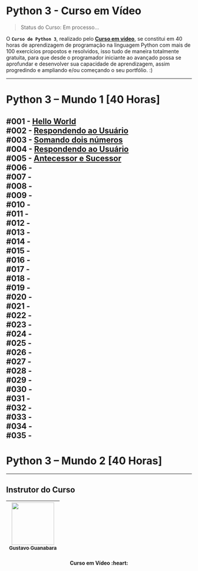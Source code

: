 # Python 3 - Curso em Vídeo
> Status do Curso: Em processo...
<!-- Status do Projeto: Concluido :heavy_check_mark:-->
O **`Curso de Python 3`**, realizado pelo **[Curso em vídeo](https://www.cursoemvideo.com/)**, se constitui em 40 horas de aprendizagem de programação na linguagem Python com mais de 100 exercícios propostos e resolvidos, isso tudo de maneira totalmente gratuita, para que desde o programador iniciante ao avançado possa se aprofundar e desenvolver sua capacidade de aprendizagem, assim progredindo e ampliando e/ou começando o seu portfólio. :)

---

# Python 3 – Mundo 1 [40 Horas]

#001 - **[Hello World](https://github.com/IsacBM/python-course/blob/main/Mundo%20-%201/Desafio%20-%2001/desafio-01.py)** 
<br>
#002 - **[Respondendo ao Usuário](https://github.com/IsacBM/python-course/blob/main/Mundo%20-%201/Desafio%20-%2002/desafio-01.py)**
<br>
#003 - **[Somando dois números](https://github.com/IsacBM/python-course/blob/main/Mundo%20-%201/Desafio%20-%2004/desafio-03.py)**
<br>
#004 - **[Respondendo ao Usuário](https://github.com/IsacBM/python-course/blob/main/Mundo%20-%201/Desafio%20-%2002/desafio-01.py)**
<br>
#005 - **[Antecessor e Sucessor](https://github.com/IsacBM/python-course/blob/main/Mundo%20-%201/Desafio%20-%2005/desafio-04.py)**
<br>
#006 - **[](https://github.com/IsacBM/python-course/blob/main/Mundo%20-%201/Desafio%20-%2002/desafio-01.py)**
<br>
#007 - **[](https://github.com/IsacBM/python-course/blob/main/Mundo%20-%201/Desafio%20-%2002/desafio-01.py)**
<br>
#008 - **[](https://github.com/IsacBM/python-course/blob/main/Mundo%20-%201/Desafio%20-%2002/desafio-01.py)**
<br>
#009 - **[](https://github.com/IsacBM/python-course/blob/main/Mundo%20-%201/Desafio%20-%2002/desafio-01.py)**
<br>
#010 - **[](https://github.com/IsacBM/python-course/blob/main/Mundo%20-%201/Desafio%20-%2002/desafio-01.py)**
<br>
#011 - **[](https://github.com/IsacBM/python-course/blob/main/Mundo%20-%201/Desafio%20-%2002/desafio-01.py)**
<br>
#012 - **[](https://github.com/IsacBM/python-course/blob/main/Mundo%20-%201/Desafio%20-%2002/desafio-01.py)**
<br>
#013 - **[](https://github.com/IsacBM/python-course/blob/main/Mundo%20-%201/Desafio%20-%2002/desafio-01.py)**
<br>
#014 - **[](https://github.com/IsacBM/python-course/blob/main/Mundo%20-%201/Desafio%20-%2002/desafio-01.py)**
<br>
#015 - **[](https://github.com/IsacBM/python-course/blob/main/Mundo%20-%201/Desafio%20-%2002/desafio-01.py)**
<br>
#016 - **[](https://github.com/IsacBM/python-course/blob/main/Mundo%20-%201/Desafio%20-%2002/desafio-01.py)**
<br>
#017 - **[](https://github.com/IsacBM/python-course/blob/main/Mundo%20-%201/Desafio%20-%2002/desafio-01.py)**
<br>
#018 - **[](https://github.com/IsacBM/python-course/blob/main/Mundo%20-%201/Desafio%20-%2002/desafio-01.py)**
<br>
#019 - **[](https://github.com/IsacBM/python-course/blob/main/Mundo%20-%201/Desafio%20-%2002/desafio-01.py)**
<br>
#020 - **[](https://github.com/IsacBM/python-course/blob/main/Mundo%20-%201/Desafio%20-%2002/desafio-01.py)**
<br>
#021 - **[](https://github.com/IsacBM/python-course/blob/main/Mundo%20-%201/Desafio%20-%2002/desafio-01.py)**
<br>
#022 - **[](https://github.com/IsacBM/python-course/blob/main/Mundo%20-%201/Desafio%20-%2002/desafio-01.py)**
<br>
#023 - **[](https://github.com/IsacBM/python-course/blob/main/Mundo%20-%201/Desafio%20-%2002/desafio-01.py)**
<br>
#024 - **[](https://github.com/IsacBM/python-course/blob/main/Mundo%20-%201/Desafio%20-%2002/desafio-01.py)**
<br>
#025 - **[](https://github.com/IsacBM/python-course/blob/main/Mundo%20-%201/Desafio%20-%2002/desafio-01.py)**
<br>
#026 - **[](https://github.com/IsacBM/python-course/blob/main/Mundo%20-%201/Desafio%20-%2002/desafio-01.py)**
<br>
#027 - **[](https://github.com/IsacBM/python-course/blob/main/Mundo%20-%201/Desafio%20-%2002/desafio-01.py)**
<br>
#028 - **[](https://github.com/IsacBM/python-course/blob/main/Mundo%20-%201/Desafio%20-%2002/desafio-01.py)**
<br>
#029 - **[](https://github.com/IsacBM/python-course/blob/main/Mundo%20-%201/Desafio%20-%2002/desafio-01.py)**
<br>
#030 - **[](https://github.com/IsacBM/python-course/blob/main/Mundo%20-%201/Desafio%20-%2002/desafio-01.py)**
<br>
#031 - **[](https://github.com/IsacBM/python-course/blob/main/Mundo%20-%201/Desafio%20-%2002/desafio-01.py)**
<br>
#032 - **[](https://github.com/IsacBM/python-course/blob/main/Mundo%20-%201/Desafio%20-%2002/desafio-01.py)**
<br>
#033 - **[](https://github.com/IsacBM/python-course/blob/main/Mundo%20-%201/Desafio%20-%2002/desafio-01.py)**
<br>
#034 - **[](https://github.com/IsacBM/python-course/blob/main/Mundo%20-%201/Desafio%20-%2002/desafio-01.py)**
<br>
#035 - **[](https://github.com/IsacBM/python-course/blob/main/Mundo%20-%201/Desafio%20-%2002/desafio-01.py)**
---

# Python 3 – Mundo 2 [40 Horas]

---

## Instrutor do Curso
<div align="center">
 
|  [<img src="https://avatars.githubusercontent.com/u/8683378?v=4" width=115><br><sub>Gustavo Guanabara</sub>](https://github.com/gustavoguanabara) | 
| :---: | 

</div>
<h4 align="center">
<strong>Curso em Vídeo </strong>:heart: <br>
</h4>
